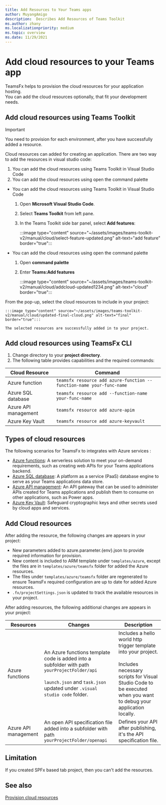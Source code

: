 ```yaml
---
title: Add Resources to Your Teams apps
author: MuyangAmigo
description:  Describes Add Resources of Teams Toolkit
ms.author: zhany
ms.localizationpriority: medium
ms.topic: overview
ms.date: 11/29/2021
---
```


# Add cloud resources to your Teams app

TeamsFx helps to provision the cloud resources for your application hosting. </br>
You can add the cloud resources optionally, that fit your development needs.

## Add cloud resources using Teams Toolkit

> [!IMPORTANT]
> You need to provision for each environment, after you have successfully added a resource.

Cloud resources can added for creating an application. There are two way to add the resources in visual studio code:

  1. You can add the cloud resources using Teams Toolkit in Visual Studio Code
  1. You can add the cloud resources using open the command palette
  
* You can add the cloud resources using Teams Toolkit in Visual Studio Code

     1. Open **Microsoft Visual Studio Code**.
     1. Select **Teams Toolkit** from left pane.
     1. In the Teams Toolkit side bar panel, select **Add features**:

        :::image type="content" source="~/assets/images/teams-toolkit-v2/manual/cloud/select-feature-updated.png" alt-text="add feature" border="true":::

*  You can add the cloud resources using open the command palette

     1. Open **command palette**
     1. Enter **Teams:Add features**

        :::image type="content" source="~/assets/images/teams-toolkit-v2/manual/cloud/addcloud-updated1234.png" alt-text="cloud" border="true":::

From the pop-up, select the cloud resources to include in your project:

    :::image type="content" source="~/assets/images/teams-toolkit-v2/manual/cloud/updated-final-cloud.png" alt-text="final" border="true":::

    The selected resources are successfully added in to your project.

## Add cloud resources using TeamsFx CLI

1. Change directory to your **project directory**.
1. The following table provides capabilities and the required commands:

|Cloud Resource|Command|
|---------------|----------|
| Azure function|`teamsfx resource add azure-function --function-name your-func-name`|
| Azure SQL database|`teamsfx resource add --function-name your-func-name`|
| Azure API management|`teamsfx resource add azure-apim`|
| Azure Key Vault|`teamsfx resource add azure-keyvault`|

## Types of cloud resources

The following scenarios for TeamsFx to integrates with Azure services :

- [Azure functions](/azure/azure-functions/functions-overview): A serverless solution to meet your on-demand requirements, such as creating web APIs for your Teams applications backend.
- [Azure SQL database](/azure/azure-sql/database/sql-database-paas-overview): A platform as a service (PaaS) database engine to serve as your Teams applications data store.
- [Azure API management](deploy.md): An API gateway that can be used to administer APIs created for Teams applications and publish them to consume on other applications, such as Power apps.
- [Azure Key Vault](/azure/key-vault/general/overview): Safeguard cryptographic keys and other secrets used by cloud apps and services.

## Add Cloud resources

After adding the resource, the following changes are appears in your project:

- New parameters added to azure.parameter.{env}.json to provide required information for provision.
- New content is included to ARM template under `templates/azure`, except the files are in `templates/azure/teamsfx` folder for added the Azure resources.
- The files under `templates/azure/teamsfx` folder are regenerated to ensure TeamsFx required configuration are up to date for added Azure resources.
- `.fx/projectSettings.json` is updated to track the available resources in your project.

After adding resources, the following additional changes are appears in your project:

|Resources|Changes|Description|
|---------------|---------------|-----------------------------|
|Azure functions|An Azure functions template code is added into a subfolder with path `yourProjectFolder/api`</br></br>`launch.json` and `task.json` updated under `.visual studio code` folder.| Includes a hello world http trigger template into your project.</br></br> Includes necessary scripts for Visual Studio Code to be executed when you want to debug your application locally.|
|Azure API management|An open API specification file added into a subfolder with path `yourProjectFolder/openapi`|Defines your API after publishing, it's the API specification file.|

## Limitation

If you created SPFx based tab project, then you can't add the resources.

## See also

[Provision cloud resources](provision.md)
